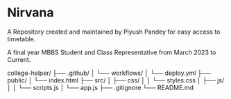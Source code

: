 # Nirvana
A Repository created and maintained by Piyush Pandey for easy access to timetable.

A final year MBBS Student and Class Representative from March 2023 to Current.

college-helper/
├── .github/
│   └── workflows/
│       └── deploy.yml
├── public/
│   └── index.html
├── src/
│   ├── css/
│   │   └── styles.css
│   ├── js/
│   │   └── scripts.js
│   └── app.js
├── .gitignore
└── README.md
